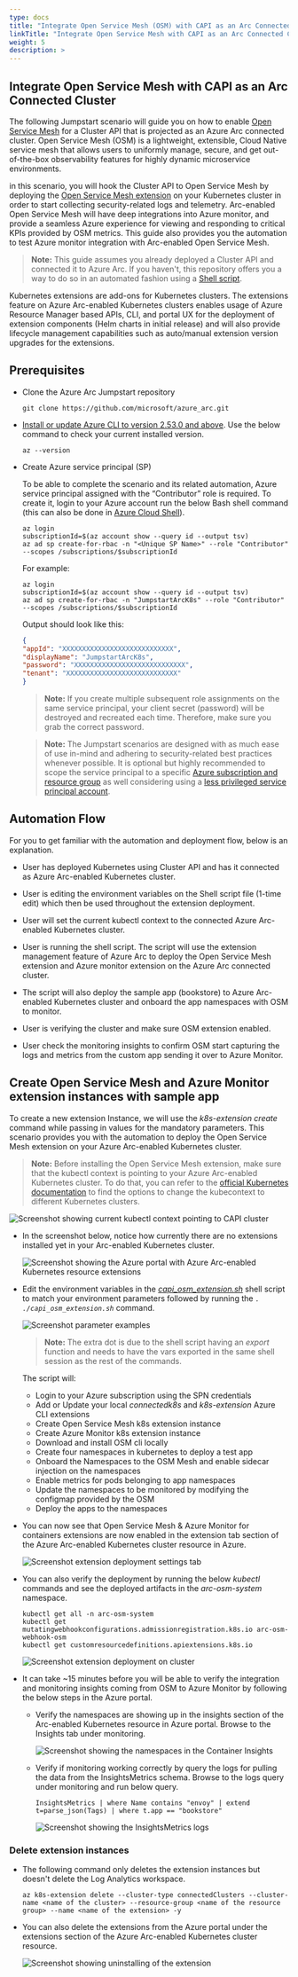 ```yaml
---
type: docs
title: "Integrate Open Service Mesh (OSM) with CAPI as an Arc Connected Cluster"
linkTitle: "Integrate Open Service Mesh with CAPI as an Arc Connected Cluster"
weight: 5
description: >
---
```


## Integrate Open Service Mesh with CAPI as an Arc Connected Cluster

The following Jumpstart scenario will guide you on how to enable [Open Service Mesh](https://openservicemesh.io/) for a Cluster API that is projected as an Azure Arc connected cluster. Open Service Mesh (OSM) is a lightweight, extensible, Cloud Native service mesh that allows users to uniformly manage, secure, and get out-of-the-box observability features for highly dynamic microservice environments.

in this scenario, you will hook the Cluster API to Open Service Mesh by deploying the [Open Service Mesh extension](https://aka.ms/arc-osm-doc) on your Kubernetes cluster in order to start collecting security-related logs and telemetry. Arc-enabled Open Service Mesh will have deep integrations into Azure monitor, and provide a seamless Azure experience for viewing and responding to critical KPIs provided by OSM metrics. This guide also provides you the automation to test Azure monitor integration with Arc-enabled Open Service Mesh.

> **Note:** This guide assumes you already deployed a Cluster API and connected it to Azure Arc. If you haven't, this repository offers you a way to do so in an automated fashion using a [Shell script](/azure_arc_jumpstart/azure_arc_k8s/cluster_api/capi_azure/).

Kubernetes extensions are add-ons for Kubernetes clusters. The extensions feature on Azure Arc-enabled Kubernetes clusters enables usage of Azure Resource Manager based APIs, CLI, and portal UX for the deployment of extension components (Helm charts in initial release) and will also provide lifecycle management capabilities such as auto/manual extension version upgrades for the extensions.

## Prerequisites

- Clone the Azure Arc Jumpstart repository

    ```shell
    git clone https://github.com/microsoft/azure_arc.git
    ```

- [Install or update Azure CLI to version 2.53.0 and above](https://learn.microsoft.com/cli/azure/install-azure-cli?view=azure-cli-latest). Use the below command to check your current installed version.

  ```shell
  az --version
  ```

- Create Azure service principal (SP)

    To be able to complete the scenario and its related automation, Azure service principal assigned with the “Contributor” role is required. To create it, login to your Azure account run the below Bash shell command (this can also be done in [Azure Cloud Shell](https://shell.azure.com/)).

    ```shell
    az login
    subscriptionId=$(az account show --query id --output tsv)
    az ad sp create-for-rbac -n "<Unique SP Name>" --role "Contributor" --scopes /subscriptions/$subscriptionId
    ```

    For example:

    ```shell
    az login
    subscriptionId=$(az account show --query id --output tsv)
    az ad sp create-for-rbac -n "JumpstartArcK8s" --role "Contributor" --scopes /subscriptions/$subscriptionId
    ```

    Output should look like this:

    ```json
    {
    "appId": "XXXXXXXXXXXXXXXXXXXXXXXXXXXX",
    "displayName": "JumpstartArcK8s",
    "password": "XXXXXXXXXXXXXXXXXXXXXXXXXXXX",
    "tenant": "XXXXXXXXXXXXXXXXXXXXXXXXXXXX"
    }
    ```

    > **Note:** If you create multiple subsequent role assignments on the same service principal, your client secret (password) will be destroyed and recreated each time. Therefore, make sure you grab the correct password.

    > **Note:** The Jumpstart scenarios are designed with as much ease of use in-mind and adhering to security-related best practices whenever possible. It is optional but highly recommended to scope the service principal to a specific [Azure subscription and resource group](https://learn.microsoft.com/cli/azure/ad/sp?view=azure-cli-latest) as well considering using a [less privileged service principal account](https://learn.microsoft.com/azure/role-based-access-control/best-practices).

## Automation Flow

For you to get familiar with the automation and deployment flow, below is an explanation.

- User has deployed Kubernetes using Cluster API and has it connected as Azure Arc-enabled Kubernetes cluster.

- User is editing the environment variables on the Shell script file (1-time edit) which then be used throughout the extension deployment.

- User will set the current kubectl context to the connected Azure Arc-enabled Kubernetes cluster.

- User is running the shell script. The script will use the extension management feature of Azure Arc to deploy the Open Service Mesh extension and Azure monitor extension on the Azure Arc connected cluster.

- The script will also deploy the sample app (bookstore) to Azure Arc-enabled Kubernetes cluster and onboard the app namespaces with OSM to monitor.

- User is verifying the cluster and make sure OSM extension enabled.

- User check the monitoring insights to confirm OSM start capturing the logs and metrics from the custom app sending it over to Azure Monitor.

## Create Open Service Mesh and Azure Monitor extension instances with sample app

To create a new extension Instance, we will use the _k8s-extension create_ command while passing in values for the mandatory parameters. This scenario provides you with the automation to deploy the Open Service Mesh extension on your Azure Arc-enabled Kubernetes cluster.

> **Note:** Before installing the Open Service Mesh extension, make sure that the kubectl context is pointing to your Azure Arc-enabled Kubernetes cluster. To do that, you can refer to the [official Kubernetes documentation](https://kubernetes.io/docs/tasks/access-application-cluster/configure-access-multiple-clusters/) to find the options to change the kubecontext to different Kubernetes clusters.

![Screenshot showing current kubectl context pointing to CAPI cluster](./01.png)

- In the screenshot below, notice how currently there are no extensions installed yet in your Arc-enabled Kubernetes cluster.

  ![Screenshot showing the Azure portal with Azure Arc-enabled Kubernetes resource extensions](./02.png)

- Edit the environment variables in the [_capi_osm_extension.sh_](https://github.com/microsoft/azure_arc/blob/main/azure_arc_k8s_jumpstart/cluster_api/capi_osm_extension/capi_osm_extension.sh) shell script to match your environment parameters followed by running the *`. ./capi_osm_extension.sh`* command.

  ![Screenshot parameter examples](./03.png)

  > **Note:** The extra dot is due to the shell script having an *export* function and needs to have the vars exported in the same shell session as the rest of the commands.

  The script will:

  - Login to your Azure subscription using the SPN credentials
  - Add or Update your local _connectedk8s_ and _k8s-extension_ Azure CLI extensions
  - Create Open Service Mesh k8s extension instance
  - Create Azure Monitor k8s extension instance
  - Download and install OSM cli locally
  - Create four namespaces in kubernetes to deploy a test app
  - Onboard the Namespaces to the OSM Mesh and enable sidecar injection on the namespaces
  - Enable metrics for pods belonging to app namespaces
  - Update the namespaces to be monitored by modifying the configmap provided by the OSM
  - Deploy the apps to the namespaces

- You can now see that Open Service Mesh & Azure Monitor for containers extensions are now enabled in the extension tab section of the Azure Arc-enabled Kubernetes cluster resource in Azure.

  ![Screenshot extension deployment settings tab](./04.png)

- You can also verify the deployment by running the below _kubectl_ commands and see the deployed artifacts in the _arc-osm-system_ namespace.

    ```shell
    kubectl get all -n arc-osm-system
    kubectl get mutatingwebhookconfigurations.admissionregistration.k8s.io arc-osm-webhook-osm
    kubectl get customresourcedefinitions.apiextensions.k8s.io
    ```

  ![Screenshot extension deployment on cluster](./05.png)

- It can take ~15 minutes before you will be able to verify the integration and monitoring insights coming from OSM to Azure Monitor by following the below steps in the Azure portal.

  - Verify the namespaces are showing up in the insights section of the Arc-enabled Kubernetes resource in Azure portal. Browse to the Insights tab under monitoring.

    ![Screenshot showing the namespaces in the Container Insights](./06.png)

  - Verify if monitoring working correctly by query the logs for pulling the data from the InsightsMetrics schema. Browse to the logs query under monitoring and run below query.
  
    ```shell
    InsightsMetrics | where Name contains "envoy" | extend t=parse_json(Tags) | where t.app == "bookstore"
    ```

    ![Screenshot showing the InsightsMetrics logs](./07.png)

### Delete extension instances

- The following command only deletes the extension instances but doesn't delete the Log Analytics workspace.

    ```shell
    az k8s-extension delete --cluster-type connectedClusters --cluster-name <name of the cluster> --resource-group <name of the resource group> --name <name of the extension> -y
    ```

- You can also delete the extensions from the Azure portal under the extensions section of the Azure Arc-enabled Kubernetes cluster resource.

  ![Screenshot showing uninstalling of the extension](./08.png)
